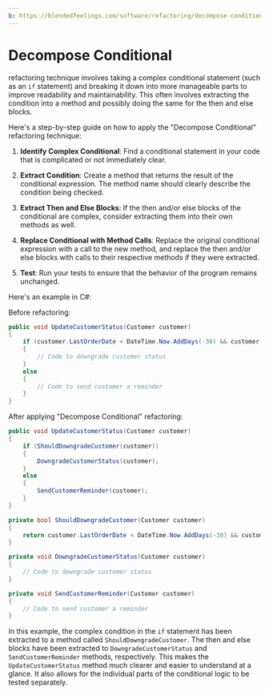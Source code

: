 ```yaml
---
b: https://blendedfeelings.com/software/refactoring/decompose-conditional-refactoring.md
---
```


# Decompose Conditional 
refactoring technique involves taking a complex conditional statement (such as an `if` statement) and breaking it down into more manageable parts to improve readability and maintainability. This often involves extracting the condition into a method and possibly doing the same for the then and else blocks.

Here's a step-by-step guide on how to apply the "Decompose Conditional" refactoring technique:

1. **Identify Complex Conditional**: Find a conditional statement in your code that is complicated or not immediately clear.

2. **Extract Condition**: Create a method that returns the result of the conditional expression. The method name should clearly describe the condition being checked.

3. **Extract Then and Else Blocks**: If the then and/or else blocks of the conditional are complex, consider extracting them into their own methods as well.

4. **Replace Conditional with Method Calls**: Replace the original conditional expression with a call to the new method, and replace the then and/or else blocks with calls to their respective methods if they were extracted.

5. **Test**: Run your tests to ensure that the behavior of the program remains unchanged.

Here's an example in C#:

Before refactoring:

```csharp
public void UpdateCustomerStatus(Customer customer)
{
    if (customer.LastOrderDate < DateTime.Now.AddDays(-30) && customer.IsPremium)
    {
        // Code to downgrade customer status
    }
    else
    {
        // Code to send customer a reminder
    }
}
```

After applying "Decompose Conditional" refactoring:

```csharp
public void UpdateCustomerStatus(Customer customer)
{
    if (ShouldDowngradeCustomer(customer))
    {
        DowngradeCustomerStatus(customer);
    }
    else
    {
        SendCustomerReminder(customer);
    }
}

private bool ShouldDowngradeCustomer(Customer customer)
{
    return customer.LastOrderDate < DateTime.Now.AddDays(-30) && customer.IsPremium;
}

private void DowngradeCustomerStatus(Customer customer)
{
    // Code to downgrade customer status
}

private void SendCustomerReminder(Customer customer)
{
    // Code to send customer a reminder
}
```

In this example, the complex condition in the `if` statement has been extracted to a method called `ShouldDowngradeCustomer`. The then and else blocks have been extracted to `DowngradeCustomerStatus` and `SendCustomerReminder` methods, respectively. This makes the `UpdateCustomerStatus` method much clearer and easier to understand at a glance. It also allows for the individual parts of the conditional logic to be tested separately.